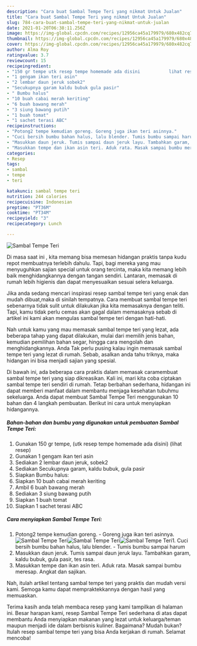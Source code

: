 ```yaml
---
description: "Cara buat Sambal Tempe Teri yang nikmat Untuk Jualan"
title: "Cara buat Sambal Tempe Teri yang nikmat Untuk Jualan"
slug: 784-cara-buat-sambal-tempe-teri-yang-nikmat-untuk-jualan
date: 2021-01-20T06:38:11.256Z
image: https://img-global.cpcdn.com/recipes/12956ca45a179979/680x482cq70/sambal-tempe-teri-foto-resep-utama.jpg
thumbnail: https://img-global.cpcdn.com/recipes/12956ca45a179979/680x482cq70/sambal-tempe-teri-foto-resep-utama.jpg
cover: https://img-global.cpcdn.com/recipes/12956ca45a179979/680x482cq70/sambal-tempe-teri-foto-resep-utama.jpg
author: Alma Roy
ratingvalue: 3.7
reviewcount: 15
recipeingredient:
- "150 gr tempe utk resep tempe homemade ada disini           lihat resep"
- "1 gengam ikan teri asin"
- "2 lembar daun jeruk sobek2"
- "Secukupnya garam kaldu bubuk gula pasir"
- " Bumbu halus"
- "10 buah cabai merah keriting"
- "6 buah bawang merah"
- "3 siung bawang putih"
- "1 buah tomat"
- "1 sachet terasi ABC"
recipeinstructions:
- "Potong2 tempe kemudian goreng. Goreng juga ikan teri asinnya."
- "Cuci bersih bumbu bahan halus, lalu blender. Tumis bumbu sampai harum"
- "Masukkan daun jeruk. Tumis sampai daun jeruk layu. Tambahkan garam, kaldu bubuk, gula pasir, tes rasa."
- "Masukkan tempe dan ikan asin teri. Aduk rata. Masak sampai bumbu meresap. Angkat dan sajikan."
categories:
- Resep
tags:
- sambal
- tempe
- teri

katakunci: sambal tempe teri 
nutrition: 244 calories
recipecuisine: Indonesian
preptime: "PT36M"
cooktime: "PT34M"
recipeyield: "3"
recipecategory: Lunch

---
```



![Sambal Tempe Teri](https://img-global.cpcdn.com/recipes/12956ca45a179979/680x482cq70/sambal-tempe-teri-foto-resep-utama.jpg)

Di masa  saat ini , kita memang bisa memesan hidangan praktis tanpa kudu repot membuatnya terlebih dahulu. Tapi, bagi mereka yang mau menyuguhkan sajian special untuk orang tercinta, maka kita memang lebih baik menghidangkannya dengan tangan sendiri. Lantaran, memasak di rumah lebih higienis dan dapat menyesuaikan sesuai selera keluarga.

Jika anda sedang mencari inspirasi resep sambal tempe teri yang enak dan mudah dibuat,maka di sinilah tempatnya. Cara membuat sambal tempe teri  sebenarnya tidak sulit untuk dilakukan jika kita memasaknya dengan teliti. Tapi, kamu tidak perlu cemas akan gagal dalam memasaknya 
sebab di artikel ini kami akan mengulas sambal tempe teri dengan hati-hati.  



Nah untuk kamu yang mau memasak sambal tempe teri yang lezat, ada beberapa tahap yang dapat dilakukan, mulai dari memilih jenis bahan, kemudian pemilihan bahan segar, hingga cara mengolah dan menghidangkannya. Anda Tak perlu pusing kalau ingin memasak sambal tempe teri yang lezat di rumah. Sebab, asalkan anda  tahu triknya, maka hidangan ini bisa menjadi sajian yang spesial.

Di bawah ini, ada beberapa cara praktis  dalam memasak caramembuat sambal tempe teri yang siap dikreasikan. Kali ini, mari kita coba ciptakan sambal tempe teri sendiri di rumah. Tetap berbahan sederhana, hidangan ini dapat memberi manfaat dalam membantu menjaga kesehatan tubuhmu sekeluarga. Anda dapat membuat Sambal Tempe Teri menggunakan 10 bahan dan 4 langkah pembuatan. Berikut ini cara untuk menyiapkan hidangannya.

<!--inarticleads1-->

##### Bahan-bahan dan bumbu yang digunakan untuk pembuatan Sambal Tempe Teri:

1. Gunakan 150 gr tempe, (utk resep tempe homemade ada disini)           (lihat resep)
1. Gunakan 1 gengam ikan teri asin
1. Sediakan 2 lembar daun jeruk, sobek2
1. Sediakan Secukupnya garam, kaldu bubuk, gula pasir
1. Siapkan  Bumbu halus:
1. Siapkan 10 buah cabai merah keriting
1. Ambil 6 buah bawang merah
1. Sediakan 3 siung bawang putih
1. Siapkan 1 buah tomat
1. Siapkan 1 sachet terasi ABC




<!--inarticleads2-->

##### Cara menyiapkan Sambal Tempe Teri:

1. Potong2 tempe kemudian goreng. - Goreng juga ikan teri asinnya.
<img src="https://img-global.cpcdn.com/steps/d1ef79cb3a75c0a8/160x128cq70/sambal-tempe-teri-langkah-memasak-1-foto.jpg" alt="Sambal Tempe Teri"><img src="https://img-global.cpcdn.com/steps/4d51eefcf3bd8359/160x128cq70/sambal-tempe-teri-langkah-memasak-1-foto.jpg" alt="Sambal Tempe Teri"><img src="https://img-global.cpcdn.com/steps/e0c301c7ffbdf4fc/160x128cq70/sambal-tempe-teri-langkah-memasak-1-foto.jpg" alt="Sambal Tempe Teri">1. Cuci bersih bumbu bahan halus, lalu blender. - Tumis bumbu sampai harum
1. Masukkan daun jeruk. Tumis sampai daun jeruk layu. Tambahkan garam, kaldu bubuk, gula pasir, tes rasa.
1. Masukkan tempe dan ikan asin teri. Aduk rata. Masak sampai bumbu meresap. Angkat dan sajikan.




Nah, itulah artikel tentang  sambal tempe teri  yang praktis dan mudah versi kami. Semoga kamu dapat mempraktekkannya dengan hasil yang memuaskan. 

Terima kasih anda telah membaca resep yang kami tampilkan di halaman ini. Besar harapan kami, resep  Sambal Tempe Teri sederhana di atas dapat membantu Anda menyiapkan makanan yang lezat untuk keluarga/teman maupun menjadi ide dalam berbisnis kuliner. Bagaimana? Mudah bukan? Itulah resep sambal tempe teri yang bisa Anda kerjakan di rumah. Selamat mencoba!

